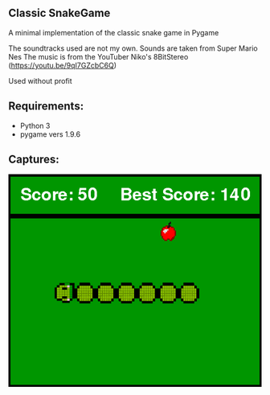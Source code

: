 ## Classic SnakeGame

A minimal implementation of the classic snake game in Pygame

The soundtracks used are not my own.
Sounds are taken from Super Mario Nes
The music is from the YouTuber Niko's 8BitStereo
(https://youtu.be/9qI7GZcbC6Q)

Used without profit

## Requirements:
- Python 3
- pygame vers 1.9.6

## Captures:
![github-small](https://github.com/TheLast20/Pygame_Snake_Pygame/blob/master/captures/Game%20Screen.png?raw=true)
